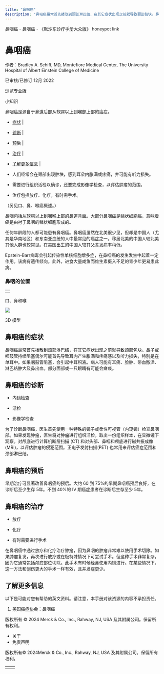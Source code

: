 ```yaml
---
title: "鼻咽癌"
description: "鼻咽癌最常首先播散到颈部淋巴结，在其它症状出现之前就导致颈部包块。鼻子或咽鼓管持续阻塞偶尔可能首先导致耳内产生胀满和疼痛感以及听力损失，特别是在单耳中。如果咽鼓管阻塞，会引起中耳积液。病人可能有耳痛、脸肿、带血脓涕、淋巴结肿大及鼻出血。部分面部或一只眼睛有可能会瘫痪。"
---
```


﻿鼻咽癌 \- 鼻咽癌 \- 《默沙东诊疗手册大众版》 honeypot link

# 鼻咽癌

作者：Bradley A. Schiff, MD, Montefiore Medical Center, The University Hospital of
Albert Einstein College of Medicine

已审核/已修订 12月 2022

浏览专业版

小知识

鼻咽癌是源自于鼻道后部从软腭以上到喉部上部的癌症。

- [症状](#症状_v9176834_zh) \|
- [诊断](#诊断_v9176838_zh) \|
- [预后](#预后_v9176841_zh) \|
- [治疗](#治疗_v9176844_zh) \|
- [了解更多信息](#了解更多信息_v26358723_zh) \|

- 人们经常会在颈部出现肿块，感到耳朵内胀满或疼痛，并可能有听力损失。

- 需要进行组织活检以确诊，还要完成影像学检查，以评估肿瘤的范围。

- 治疗包括放疗、化疗，有时需手术。


（另见口、鼻、喉癌概述。）

鼻咽包括从软腭以上到咽喉上部的鼻道背面。大部分鼻咽癌是鳞状细胞癌，意味着癌是由衬于鼻咽的鳞状细胞形成的。

任何年龄段的人都可能患有鼻咽癌。鼻咽癌虽然在北美很少见，但却是中国人（尤其是华南地区）和东南亚血统的人中最常见的癌症之一。移居北美的中国人较北美其他人群也较常见。在美国出生的中国人较其父辈发病率稍低。

Epstein-Barr病毒会引起传染性单核细胞增多症，在鼻咽癌的发生发生中起着一定作用。该病有遗传倾向。此外，进食大量咸鱼而维生素摄入不足的青少年更易患此病。

### 鼻咽的位置

|     |
| --- |
|  |

口、鼻和喉

![](https://edge.sitecorecloud.io/mmanual-ssq1ci05/media/home/images/b/i/o/biodigital-human-snapshot-mouth-nose-throat-cv-sized_zh.jpg?thn=0&sc_lang=zh&mw=500)

3D 模型

## 鼻咽癌的症状

鼻咽癌最常首先播散到颈部淋巴结，在其它症状出现之前就导致颈部包块。鼻子或咽鼓管持续阻塞偶尔可能首先导致耳内产生胀满和疼痛感以及听力损失，特别是在单耳中。如果咽鼓管阻塞，会引起中耳积液。病人可能有耳痛、脸肿、带血脓涕、淋巴结肿大及鼻出血。部分面部或一只眼睛有可能会瘫痪。

## 鼻咽癌的诊断

- 内镜检查

- 活检

- 影像学检查


为了诊断鼻咽癌，医生首先使用一种特殊的镜子或柔性可视管（内窥镜）检查鼻咽部。如果发现肿瘤，医生将对肿瘤进行组织活检，取出一份组织样本，在显微镜下观察。对颅底进行计算机断层扫描 (CT) 和对头部、鼻咽和颅底进行磁共振成像(MRI)，以评估肿瘤的侵犯范围。正电子发射扫描(PET) 也常用来评估癌症范围和颈部淋巴结。

## 鼻咽癌的预后

早期治疗可显著改善鼻咽癌的预后。大约 60 到 75%的早期鼻咽癌预后良好，在诊断后至少生存 5年。不到 40%的 IV 期癌症患者在诊断后生存至少 5年。

## 鼻咽癌的治疗

- 放疗

- 化疗

- 有时需要进行手术


在鼻咽癌中通过放疗和化疗治疗肿瘤，因为鼻咽的肿瘤非常难以使用手术切除。如果肿瘤复发，再次进行放疗或在极特殊情况下可尝试手术。但这种手术非常复杂，因为它通常包括颅底部位切除。此手术有时候经鼻使用内镜进行。在某些情况下，这一方法和创伤更大的手术一样有效，且并发症更少。

## 了解更多信息

以下是可能对您有帮助的英文资料。请注意，本手册对该资源的内容不承担责任。

1. [美国癌症协会](http://www.cancer.org/cancer/nasopharyngeal-cancer.html)：鼻咽癌




版权所有 © 2024
Merck & Co., Inc., Rahway, NJ, USA 及其附属公司。保留所有权利。

- 关于
- 免责声明

版权所有© 2024Merck & Co., Inc., Rahway, NJ, USA 及其附属公司。保留所有权利。

|     |     |
| --- | --- |
|  |  |